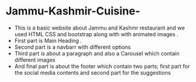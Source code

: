 # Jammu-Kashmir-Cuisine-
- This is a basic website about Jammu and Kashmr restaurant and we used  HTML CSS and bootstrap along with with animated images .
- First part is Main Heading .
- Second part is a navbarr with different options
- Third part is about a paragraph and also a  Carousel which contain different images
- And final  part is about the footer which contain two parts; first part for the social media contents and second part for the suggestions
